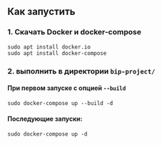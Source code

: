 ## Как запустить
### 1. Скачать Docker и docker-compose
    sudo apt install docker.io
    sudo apt install docker-compose

### 2. выполнить в директории `bip-project/`
#### При первом запуске с опцией `--build`
    sudo docker-compose up --build -d
#### Последующие запуски:
    sudo docker-compose up -d